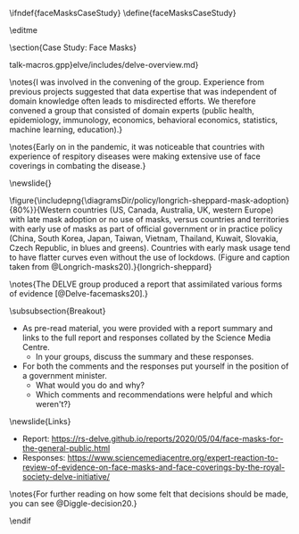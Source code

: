 \ifndef{faceMasksCaseStudy}
\define{faceMasksCaseStudy}

\editme

\section{Case Study: Face Masks}


talk-macros.gpp}elve/includes/delve-overview.md}

\notes{I was involved in the convening of the group. Experience from previous projects suggested that data expertise that was independent of domain knowledge often leads to misdirected efforts. We therefore convened a group that consisted of domain experts (public health, epidemiology, immunology, economics, behavioral economics, statistics, machine learning, education).}

\notes{Early on in the pandemic, it was noticeable that countries with experience of respitory diseases were making extensive use of face coverings in combating the disease.}

\newslide{}

\figure{\includepng{\diagramsDir/policy/longrich-sheppard-mask-adoption}{80%}}{Western countries (US, Canada, Australia, UK, western Europe) with late mask adoption or no use of masks, versus countries and territories with early use of masks as part of official government or in practice policy (China, South Korea, Japan, Taiwan, Vietnam, Thailand, Kuwait, Slovakia, Czech Republic, in blues and greens). Countries with early mask usage tend to have flatter curves even without the use of lockdows. (Figure and caption taken from @Longrich-masks20).}{longrich-sheppard}

\notes{The DELVE group produced a report that assimilated various forms of evidence [@Delve-facemasks20].}

\subsubsection{Breakout}

* As pre-read material, you were provided with a report summary and links to the full report and responses collated by the Science Media Centre.
  * In your groups, discuss the summary and these responses.
* For both the comments and the responses put yourself in the position of a government minister. 
  * What would you do and why? 
  * Which comments and recommendations were helpful and which weren't?}

\newslide{Links}

* Report: <https://rs-delve.github.io/reports/2020/05/04/face-masks-for-the-general-public.html>
* Responses: <https://www.sciencemediacentre.org/expert-reaction-to-review-of-evidence-on-face-masks-and-face-coverings-by-the-royal-society-delve-initiative/>


\notes{For further reading on how some felt that decisions should be made, you can see @Diggle-decision20.}




\endif
